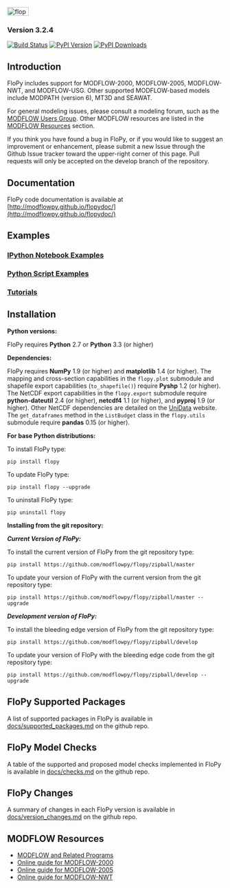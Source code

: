 
<img src="https://raw.githubusercontent.com/modflowpy/flopy/master/examples/images/flopy3.png" alt="flopy3" style="width:50;height:20">

### Version 3.2.4
[![Build Status](https://travis-ci.org/modflowpy/flopy.svg?branch=master)](https://travis-ci.org/modflowpy/flopy)
[![PyPI Version](https://img.shields.io/pypi/v/flopy.png)](https://pypi.python.org/pypi/flopy)
[![PyPI Downloads](https://img.shields.io/pypi/dm/flopy.png)](https://pypi.python.org/pypi/flopy)


Introduction
-----------------------------------------------

FloPy includes support for MODFLOW-2000, MODFLOW-2005, MODFLOW-NWT, and MODFLOW-USG. Other supported MODFLOW-based models include MODPATH (version 6), MT3D and SEAWAT.

For general modeling issues, please consult a modeling forum, such as the [MODFLOW Users  Group](https://groups.google.com/forum/#!forum/modflow).  Other MODFLOW resources are listed in the [MODFLOW Resources](https://github.com/modflowpy/flopy#modflow-resources) section.

If you think you have found a bug in FloPy, or if you would like to suggest an improvement or enhancement, please submit a new Issue through the Github Issue tracker toward the upper-right corner of this page. Pull requests will only be accepted on the develop branch of the repository.


Documentation
-----------------------------------------------

FloPy code documentation is available at [http://modflowpy.github.io/flopydoc/](http://modflowpy.github.io/flopydoc/)


Examples
-----------------------------------------------

### [IPython Notebook Examples](docs/notebook_examples.md)

### [Python Script Examples](docs/script_examples.md)

### [Tutorials](http://modflowpy.github.io/flopydoc/tutorials.html)


Installation
-----------------------------------------------

**Python versions:**

FloPy requires **Python** 2.7 or **Python** 3.3 (or higher)


**Dependencies:**

FloPy requires **NumPy** 1.9 (or higher) and **matplotlib** 1.4 (or higher). The mapping and cross-section capabilities in the `flopy.plot` submodule and shapefile export capabilities (`to_shapefile()`) require **Pyshp** 1.2 (or higher). The NetCDF export capabilities in the `flopy.export` submodule require **python-dateutil** 2.4 (or higher), **netcdf4** 1.1 (or higher), and **pyproj** 1.9 (or higher). Other NetCDF dependencies are detailed on the [UniData](http://unidata.github.io/netcdf4-python/) website. The `get_dataframes` method in the `ListBudget` class in the `flopy.utils` submodule require **pandas** 0.15 (or higher).


**For base Python distributions:**

To install FloPy type:

    pip install flopy

To update FloPy type:

    pip install flopy --upgrade

To uninstall FloPy type:

    pip uninstall flopy

**Installing from the git repository:**

***Current Version of FloPy:***

To install the current version of FloPy from the git repository type:

    pip install https://github.com/modflowpy/flopy/zipball/master
    
To update your version of FloPy with the current version from the git repository type:

    pip install https://github.com/modflowpy/flopy/zipball/master --upgrade

***Development version of FloPy:***

To install the bleeding edge version of FloPy from the git repository type:

    pip install https://github.com/modflowpy/flopy/zipball/develop
    
To update your version of FloPy with the bleeding edge code from the git repository type:

    pip install https://github.com/modflowpy/flopy/zipball/develop --upgrade


FloPy Supported Packages
-----------------------------------------------

A list of supported packages in FloPy is available in [docs/supported_packages.md](docs/supported_packages.md) on the github repo.


FloPy Model Checks
-----------------------------------------------

A table of the supported and proposed model checks implemented in  FloPy is available in [docs/checks.md](docs/checks.md) on the github repo.


FloPy Changes
-----------------------------------------------

A summary of changes in each FloPy version is available in [docs/version_changes.md](docs/version_changes.md) on the github repo.


MODFLOW Resources
-----------------------------------------------

+ [MODFLOW and Related Programs](http://water.usgs.gov/ogw/modflow/)
+ [Online guide for MODFLOW-2000](http://water.usgs.gov/nrp/gwsoftware/modflow2000/Guide/index.html)
+ [Online guide for MODFLOW-2005](http://water.usgs.gov/ogw/modflow/MODFLOW-2005-Guide/)
+ [Online guide for MODFLOW-NWT](http://water.usgs.gov/ogw/modflow-nwt/MODFLOW-NWT-Guide/)
